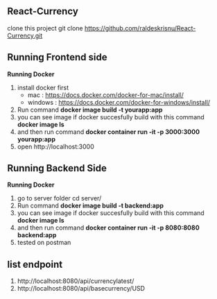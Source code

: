 ## React-Currency
clone this project git clone https://github.com/raldeskrisnu/React-Currency.git

## Running Frontend side
**Running Docker**
1. install docker first 
    - mac : https://docs.docker.com/docker-for-mac/install/
    - windows : https://docs.docker.com/docker-for-windows/install/
2. Run command **docker image build -t yourapp:app**
3. you can see image if docker succesfully build with this command **docker image ls**
4. and then run command **docker container run -it -p 3000:3000 yourapp:app**
5. open http://localhost:3000

## Running Backend Side
**Running Docker**
1. go to server folder cd server/
2. Run command **docker image build -t backend:app**
3. you can see image if docker succesfully build with this command **docker image ls**
4. and then run command **docker container run -it -p 8080:8080 backend:app**
5. tested on postman

## list endpoint
1. http://localhost:8080/api/currencylatest/
2. http://localhost:8080/api/basecurrency/USD